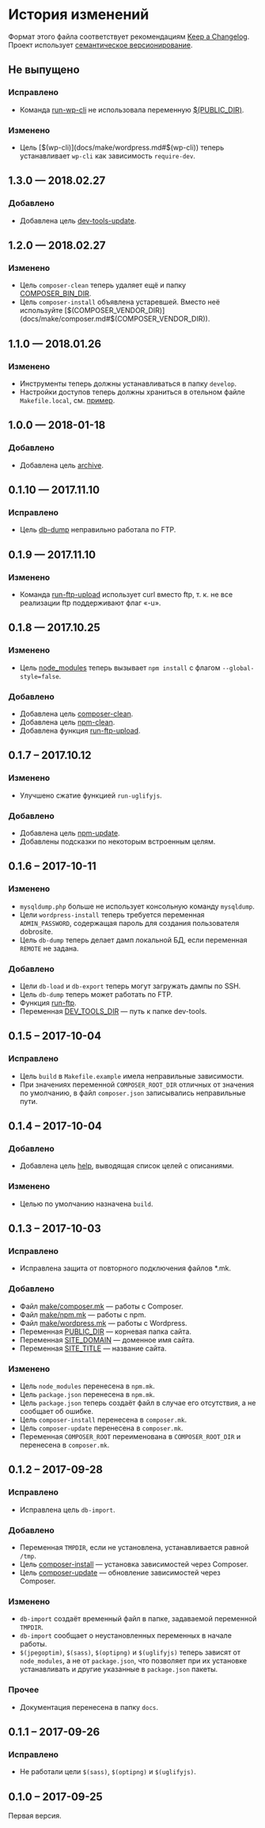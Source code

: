 # История изменений

Формат этого файла соответствует рекомендациям [Keep a Changelog](http://keepachangelog.com/en/1.0.0/).
Проект использует [семантическое версионирование](http://semver.org/spec/v2.0.0.html).

## Не выпущено

### Исправлено

- Команда [run-wp-cli](docs/make/wordpress.md#run-wp-cli) не использовала переменную
  [$(PUBLIC_DIR)](docs/make/common.md#Переменные).

### Изменено

- Цель [$(wp-cli)](docs/make/wordpress.md#$(wp-cli)) теперь устанавливает `wp-cli` как зависимость
 `require-dev`.


## 1.3.0 — 2018.02.27

### Добавлено

- Добавлена цель [dev-tools-update](docs/make/common.md#dev-tools-update).


## 1.2.0 — 2018.02.27

### Изменено

- Цель `composer-clean` теперь удаляет ещё и папку
  [COMPOSER_BIN_DIR](docs/make/composer.md#Переменные).
- Цель `composer-install` объявлена устаревшей. Вместо неё используйте
  [$(COMPOSER_VENDOR_DIR)](docs/make/composer.md#$(COMPOSER_VENDOR_DIR)).


## 1.1.0 — 2018.01.26

### Изменено

- Инструменты теперь должны устанавливаться в папку `develop`.
- Настройки доступов теперь должны храниться в отельном файле `Makefile.local`, см.
  [пример](docs/make/Makefile.local.example).


## 1.0.0 — 2018-01-18

### Добавлено

- Добавлена цель [archive](docs/make/common.md#archive).


## 0.1.10 — 2017.11.10

### Исправлено

- Цель [db-dump](docs/make/db.md#db-dump) неправильно работала по FTP.


## 0.1.9 — 2017.11.10

### Изменено

- Команда [run-ftp-upload](docs/make/remote.md#run-ftp-upload) использует curl вместо ftp, т. к. не все реализации ftp
  поддерживают флаг «-u».


## 0.1.8 — 2017.10.25

### Изменено

- Цель [node_modules](docs/make/npm.md#node_modules) теперь вызывает `npm install` с флагом
  `--global-style=false`.

### Добавлено

- Добавлена цель [composer-clean](docs/make/composer.md#composer-clean).
- Добавлена цель [npm-clean](docs/make/npm.md#npm-clean).
- Добавлена функция [run-ftp-upload](docs/make/remote.md#run-ftp-upload).

## 0.1.7 – 2017.10.12

### Изменено

- Улучшено сжатие функцией `run-uglifyjs`.

### Добавлено

- Добавлена цель [npm-update](docs/make/npm.md#npm-update).
- Добавлены подсказки по некоторым встроенным целям.

## 0.1.6 – 2017-10-11

### Изменено

- `mysqldump.php` больше не использует консольную команду `mysqldump`.
- Цели `wordpress-install` теперь требуется переменная `ADMIN_PASSWORD`, содержащая пароль для
  создания пользователя dobrosite.
- Цель `db-dump` теперь делает дамп локальной БД, если переменная `REMOTE` не задана.

### Добавлено

- Цели `db-load` и `db-export` теперь могут загружать дампы по SSH.
- Цель `db-dump` теперь может работать по FTP.
- Функция [run-ftp](docs/make/remote.md#run-ftp).
- Переменная [DEV_TOOLS_DIR](docs/make/common.md#Переменные) — путь к папке dev-tools.


## 0.1.5 – 2017-10-04

### Исправлено

- Цель `build` в `Makefile.example` имела неправильные зависимости.
- При значениях переменной `COMPOSER_ROOT_DIR` отличных от значения по умолчанию, в файл
  `composer.json` записывались неправильные пути. 


## 0.1.4 – 2017-10-04

### Добавлено

- Добавлена цель [help](docs/make/common.md#help), выводящая список целей с описаниями.

### Изменено

- Целью по умолчанию назначена `build`.


## 0.1.3 – 2017-10-03

### Исправлено

- Исправлена защита от повторного подключения файлов *.mk.

### Добавлено

- Файл [make/composer.mk](docs/make/composer.md) — работы с Composer.
- Файл [make/npm.mk](docs/make/npm.md) — работы с npm.
- Файл [make/wordpress.mk](docs/make/wordpress.md) — работы с Wordpress.
- Переменная [PUBLIC_DIR](docs/make/common.md#Переменные) — корневая папка сайта.
- Переменная [SITE_DOMAIN](docs/make/common.md#Переменные) — доменное имя сайта.
- Переменная [SITE_TITLE](docs/make/common.md#Переменные) — название сайта.

### Изменено

- Цель `node_modules` перенесена в `npm.mk`.
- Цель `package.json` перенесена в `npm.mk`.
- Цель `package.json` теперь создаёт файл в случае его отсутствия, а не сообщает об ошибке.
- Цель `composer-install` перенесена в `composer.mk`.
- Цель `composer-update` перенесена в `composer.mk`.
- Переменная `COMPOSER_ROOT` переименована в `COMPOSER_ROOT_DIR` и перенесена в `composer.mk`.


## 0.1.2 – 2017-09-28

### Исправлено

- Исправлена цель `db-import`.

### Добавлено

- Переменная `TMPDIR`, если не установлена, устанавливается равной `/tmp`.
- Цель [composer-install](docs/make/composer.md#composer-install) — установка зависимостей через
  Composer.  
- Цель [composer-update](docs/make/composer.md#composer-update) — обновление зависимостей через
  Composer.  

### Изменено

- `db-import` создаёт временный файл в папке, задаваемой переменной `TMPDIR`.
- `db-import` сообщает о неустановленных переменных в начале работы.
- `$(jpegoptim)`, `$(sass)`, `$(optipng)` и `$(uglifyjs)` теперь зависят от `node_modules`, а не от
  `package.json`, что позволяет при их установке устанавливать и другие указанные в `package.json`
  пакеты. 

### Прочее

- Документация перенесена в папку `docs`.


## 0.1.1 – 2017-09-26

### Исправлено

- Не работали цели `$(sass)`, `$(optipng)` и `$(uglifyjs)`.


## 0.1.0 – 2017-09-25

Первая версия.
